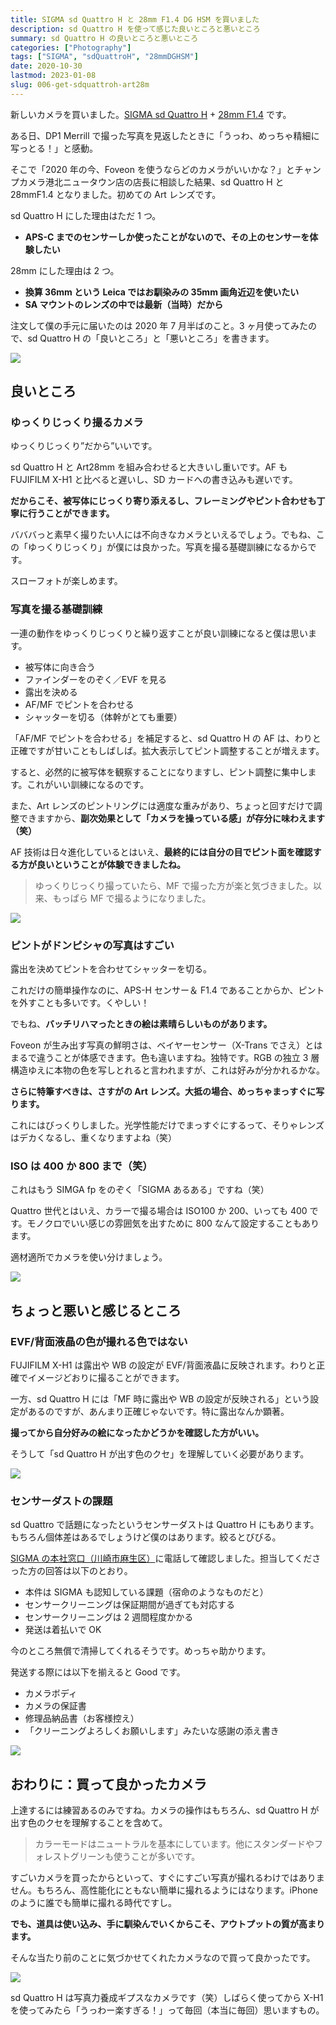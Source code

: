 ```yaml
---
title: SIGMA sd Quattro H と 28mm F1.4 DG HSM を買いました
description: sd Quattro H を使って感じた良いところと悪いところ
summary: sd Quattro H の良いところと悪いところ
categories: ["Photography"]
tags: ["SIGMA", "sdQuattroH", "28mmDGHSM"]
date: 2020-10-30
lastmod: 2023-01-08
slug: 006-get-sdquattroh-art28m
---
```


新しいカメラを買いました。[SIGMA sd Quattro H](https://www.sigma-global.com/jp/cameras/series/sd-series/) + [28mm F1.4](https://www.sigma-global.com/jp/lenses/a019_28_14/) です。

ある日、DP1 Merrill で撮った写真を見返したときに「うっわ、めっちゃ精細に写っとる！」と感動。

そこで「2020 年の今、Foveon を使うならどのカメラがいいかな？」とチャンプカメラ港北ニュータウン店の店長に相談した結果、sd Quattro H と 28mmF1.4 となりました。初めての Art レンズです。

sd Quattro H にした理由はただ 1 つ。

- **APS-C までのセンサーしか使ったことがないので、その上のセンサーを体験したい**

28mm にした理由は 2 つ。

- **換算 36mm という Leica ではお馴染みの 35mm 画角近辺を使いたい**
- **SA マウントのレンズの中では最新（当時）だから**

注文して僕の手元に届いたのは 2020 年 7 月半ばのこと。3 ヶ月使ってみたので、sd Quattro H の「良いところ」と「悪いところ」を書きます。

![](./1.jpg)

## 良いところ

### ゆっくりじっくり撮るカメラ

ゆっくりじっくり”だから”いいです。

sd Quattro H と Art28mm を組み合わせると大きいし重いです。AF も FUJIFILM X-H1 と比べると遅いし、SD カードへの書き込みも遅いです。

**だからこそ、被写体にじっくり寄り添えるし、フレーミングやピント合わせも丁寧に行うことができます。**

バババっと素早く撮りたい人には不向きなカメラといえるでしょう。でもね、この「ゆっくりじっくり」が僕には良かった。写真を撮る基礎訓練になるからです。

スローフォトが楽しめます。

### 写真を撮る基礎訓練

一連の動作をゆっくりじっくりと繰り返すことが良い訓練になると僕は思います。

- 被写体に向き合う
- ファインダーをのぞく／EVF を見る
- 露出を決める
- AF/MF でピントを合わせる
- シャッターを切る（体幹がとても重要）

「AF/MF でピントを合わせる」を補足すると、sd Quattro H の AF は、わりと正確ですが甘いこともしばしば。拡大表示してピント調整することが増えます。

すると、必然的に被写体を観察することになりますし、ピント調整に集中します。これがいい訓練になるのです。

また、Art レンズのピントリングには適度な重みがあり、ちょっと回すだけで調整できますから、**副次効果として「カメラを操っている感」が存分に味わえます（笑）**

AF 技術は日々進化しているとはいえ、**最終的には自分の目でピント面を確認する方が良いということが体験できましたね。**

> ゆっくりじっくり撮っていたら、MF で撮った方が楽と気づきました。以来、もっぱら MF で撮るようになりました。

![](./2.jpg)

### ピントがドンピシャの写真はすごい

露出を決めてピントを合わせてシャッターを切る。

これだけの簡単操作なのに、APS-H センサー＆ F1.4 であることからか、ピントを外すことも多いです。くやしい！

でもね、**バッチリハマったときの絵は素晴らしいものがあります。**

Foveon が生み出す写真の鮮明さは、ベイヤーセンサー（X-Trans でさえ）とはまるで違うことが体感できます。色も違いますね。独特です。RGB の独立 3 層構造ゆえに本物の色を写しとれると言われますが、これは好みが分かれるかな。

**さらに特筆すべきは、さすがの Art レンズ。大抵の場合、めっちゃまっすぐに写ります。**

これにはびっくりしました。光学性能だけでまっすぐにするって、そりゃレンズはデカくなるし、重くなりますよね（笑）

### ISO は 400 か 800 まで（笑）

これはもう SIMGA fp をのぞく「SIGMA あるある」ですね（笑）

Quattro 世代とはいえ、カラーで撮る場合は ISO100 か 200、いっても 400 です。モノクロでいい感じの雰囲気を出すために 800 なんて設定することもあります。

適材適所でカメラを使い分けましょう。

![](./3.jpg)

## ちょっと悪いと感じるところ

### EVF/背面液晶の色が撮れる色ではない

FUJIFILM X-H1 は露出や WB の設定が EVF/背面液晶に反映されます。わりと正確でイメージどおりに撮ることができます。

一方、sd Quattro H には「MF 時に露出や WB の設定が反映される」という設定があるのですが、あんまり正確じゃないです。特に露出なんか顕著。

**撮ってから自分好みの絵になったかどうかを確認した方がいい。**

そうして「sd Quattro H が出す色のクセ」を理解していく必要があります。

![](./4.jpg)

### センサーダストの課題

sd Quattro で話題になったというセンサーダストは Quattro H にもあります。もちろん個体差はあるでしょうけど僕のはあります。絞るとびびる。

[SIGMA の本社窓口（川崎市麻生区）](https://www.sigma-global.com/jp/support/contact/)に電話して確認しました。担当してくださった方の回答は以下のとおり。

- 本件は SIGMA も認知している課題（宿命のようなものだと）
- センサークリーニングは保証期間が過ぎても対応する
- センサークリーニングは 2 週間程度かかる
- 発送は着払いで OK

今のところ無償で清掃してくれるそうです。めっちゃ助かります。

発送する際には以下を揃えると Good です。

- カメラボディ
- カメラの保証書
- 修理品納品書（お客様控え）
- 「クリーニングよろしくお願いします」みたいな感謝の添え書き

![](./5.jpg)

## おわりに：買って良かったカメラ

上達するには練習あるのみですね。カメラの操作はもちろん、sd Quattro H が出す色のクセを理解することを含めて。

> カラーモードはニュートラルを基本にしています。他にスタンダードやフォレストグリーンも使うことが多いです。

すごいカメラを買ったからといって、すぐにすごい写真が撮れるわけではありません。もちろん、高性能化にともない簡単に撮れるようにはなります。iPhone のように誰でも簡単に撮れる時代ですし。

**でも、道具は使い込み、手に馴染んでいくからこそ、アウトプットの質が高まります。**

そんな当たり前のことに気づかせてくれたカメラなので買って良かったです。

![](./6.jpg)

sd Quattro H は写真力養成ギプスなカメラです（笑）しばらく使ってから X-H1 を使ってみたら「うっわー楽すぎる！」って毎回（本当に毎回）思いますもの。
